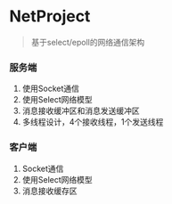 # NetProject
> 基于select/epoll的网络通信架构

### 服务端

1. 使用Socket通信
2. 使用Select网络模型
3. 消息接收缓冲区和消息发送缓冲区
4. 多线程设计，4个接收线程，1个发送线程

### 客户端

1. Socket通信
2. 使用Select网络模型
3. 消息接收缓存区

